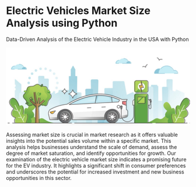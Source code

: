 

# Electric Vehicles Market Size Analysis using Python
Data-Driven Analysis of the Electric Vehicle Industry in the USA with Python


<img src="ev_cars.jpg" alt="screenshot of the EV car cartoon" />

Assessing market size is crucial in market research as it offers valuable insights into the potential sales volume within a specific market. This analysis helps businesses understand the scale of demand, assess the degree of market saturation, and identify opportunities for growth. Our examination of the electric vehicle market size indicates a promising future for the EV industry. It highlights a significant shift in consumer preferences and underscores the potential for increased investment and new business opportunities in this sector.

